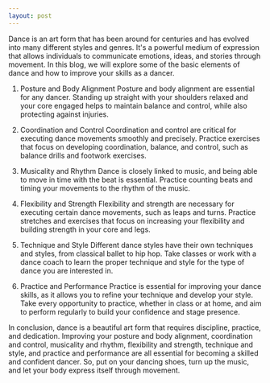 ```yaml
---
layout: post
---
```

Dance is an art form that has been around for centuries and has evolved into many different styles and genres. It's a powerful medium of expression that allows individuals to communicate emotions, ideas, and stories through movement. In this blog, we will explore some of the basic elements of dance and how to improve your skills as a dancer.

1. Posture and Body Alignment
Posture and body alignment are essential for any dancer. Standing up straight with your shoulders relaxed and your core engaged helps to maintain balance and control, while also protecting against injuries.

2. Coordination and Control
Coordination and control are critical for executing dance movements smoothly and precisely. Practice exercises that focus on developing coordination, balance, and control, such as balance drills and footwork exercises.

3. Musicality and Rhythm
Dance is closely linked to music, and being able to move in time with the beat is essential. Practice counting beats and timing your movements to the rhythm of the music.

4. Flexibility and Strength
Flexibility and strength are necessary for executing certain dance movements, such as leaps and turns. Practice stretches and exercises that focus on increasing your flexibility and building strength in your core and legs.

5. Technique and Style
Different dance styles have their own techniques and styles, from classical ballet to hip hop. Take classes or work with a dance coach to learn the proper technique and style for the type of dance you are interested in.

6. Practice and Performance
Practice is essential for improving your dance skills, as it allows you to refine your technique and develop your style. Take every opportunity to practice, whether in class or at home, and aim to perform regularly to build your confidence and stage presence.

In conclusion, dance is a beautiful art form that requires discipline, practice, and dedication. Improving your posture and body alignment, coordination and control, musicality and rhythm, flexibility and strength, technique and style, and practice and performance are all essential for becoming a skilled and confident dancer. So, put on your dancing shoes, turn up the music, and let your body express itself through movement.